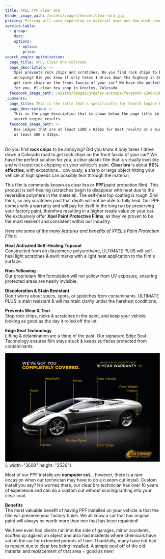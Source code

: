```yaml
---
title: XPEL PPF Clear Bra
header_image_path: /assets/images/header/clear-bra.jpg
pricing: Pricing will vary depending on material used and how much coverage is desired.
service-table:
  - group:
    desc:
    options:
      - option:
        price:
search_engine_optimization:
  page_title: XPEL Clear Bra Colorado
  page_description: >-
    Xpel prevents rock chips and scratches. Do you find rock chips to be
    annoying? Did you know it only takes 1 drive down the highway in Colorado to
    get rock chips on the front fascia of your car? We have the perfect solution
    for you. #1 clear bra shop in Greeley, Colorado
  facebook_image_path: /assets/images/greeley-autospa-facebook-1200x630.png
_comments:
  page_title: This is the title that's specifically for Search Engine Optimization.
  page_description: >-
    This is the page description that is shown below the page title in the
    search engine results.
  facebook_image_path: >-
    Use images that are at least 1200 x 630px for best results or a minimum of
    at least 600 x 315px.
---
```


Do you find **rock chips** to be annoying? Did you know it only takes 1 drive down a Colorado road to get rock chips on the front fascia of your car? We have the perfect solution for you, a clear plastic film that is virtually invisible and will resist rock chipping on your vehicle's paint.&nbsp;**Clear bra** is about **90% effective**, with exceptions... obviously, a sharp or large object hitting your vehicle at high speeds can possibly tear through the material,&nbsp;

This film is commonly known as clear bra or **PPF**(paint protection film). This product is self-healing (scratches begin to disappear with heat due to the reversible polymers in the material). The self-heal top coating is rough .5mil thick, so any scratches past that depth will not be able to fully heal. Our PPF comes with a warranty and will pay for itself in the long run by preserving your factory paint, therefore resulting in a higher resale value on your car. We exclusively offer&nbsp;**Xpel Paint Protective Films**, as they've proven to be the most resilient and consistent within our industry.

*Here are some of the many features and benefits of XPEL's Paint Protection Films:*

**Heat Activated Self-Healing Topcoat**<br>Constructed from an elastomeric polyurethane, ULTIMATE PLUS will self-heal light scratches & swirl marks with a light heat application to the film's surface.

**Non-Yellowing**<br>Our proprietary film formulation will not yellow from UV exposure, ensuring protected areas are nearly invisible.

**Discoloration & Stain Resistant**<br>Don't worry about specs, spots, or splotches from contaminants. ULTIMATE PLUS is stain resistant & will maintain clarity under the harshest conditions.

**Prevents Wear & Tear**<br>Stop rock chips, nicks & scratches in the paint, and keep your vehicle looking as good as the day it rolled off the lot.

**Edge Seal Technology**<br>Lifting & delamination are a thing of the past. Our signature Edge Seal Technology ensures film stays stuck & keeps surfaces protected from contaminants.

![](/assets/images/xpel-ppf-diagram.jpg){: width="3600" height="2536"}

Most of our PPF installs are **computer cut**... however, there is a rare occasion when our technician may have to do a custom cut install. Custom install you say? No worries there, our clear bra technician has over 10 years of experience and can do a custom cut without scoring/cutting into your clear coat.

**Benefits**<br>The most valuable benefit of having PPF installed on your vehicle is that the film will preserve your factory finish. We all know a car that has original paint will always be worth more than one that has been repainted\!

We have even had clients run into the side of garages, minor accidents, scuffed up against an object and also had incidents where chemicals have sat on the car for extended periods of time. Thankfully, many have not had to repaint due to clear bra being installed. A simple peel off of the old material and replacement of that area = good as new\!
